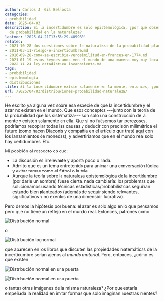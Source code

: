 ```yaml
---
author: Carlos J. Gil Bellosta
categories:
- probabilidad
date: 2025-04-03
description: Si la incertidumbre es solo epistemológica, ¿por qué observamos distribuciones
  de probabilidad en la naturaleza?
lastmod: '2025-04-21T13:55:29.409930'
related:
- 2021-10-28-dos-cuestiones-sobre-la-naturaleza-de-la-probabilidad-planteadas-por-keynes-en-1921-pero-que-siguen-hoy-igual-de-vigentes.md
- 2011-03-11-riesgo-e-incertidumbre.md
- 2016-09-28-como-se-escribia-verosimilitud-en-frances-en-1774.md
- 2021-01-19-estos-keynesianos-ven-el-mundo-de-una-manera-muy-muy-loca.md
- 2022-11-24-ley-estadistico-inconsciente.md
tags:
- probabilidad
- epistemología
- distribuciones
title: Si la incertidumbre existe solamente en la mente, entonces, ¿por qué...?
url: /2025/04/03/distribuciones-probabilidad-naturaleza/
---
```


He escrito ya alguna vez sobre esa especie de que la incertidumbre y el azar no existen en el mundo. Que esos conceptos ---junto con la teoría de la probabilidad que los sistematiza--- son solo una construcción de la mente y existen solamente en ella. Que si no fuésemos tan perezosos, podríamos recopilar todas las causas y deducir con precisión milimétrica el futuro (como hacen Diaconis y compañía en el artículo que traté [aquí](/2018/02/05/lanzamientos-de-moneda-no-es-azar-sino-fisica/) con los lanzamientos de monedas), y advertiríamos que en el mundo real solo hay certidumbres. Etc.

Mi posición al respecto es que:
- La discusión es irrelevante y aporta poco o nada.
- Admito que es un tema entretenido para animar una conversación lúdica y evitar temas como el fútbol o la tele.
- Aunque la teoría sobre la naturaleza epistemológica de la incertidumbre (por darle un nombre) fuese cierta, nada cambiaría: los problemas que solucionamos usando técnicas estadísticas/probabilísticas seguirían estando bien planteados (además de seguir siendo relevantes, significativos y no exentos de una dimensión lucrativa).

Pero demos la hipótesis por buena: el azar es solo algo en lo que pensamos pero que no tiene un reflejo en el mundo real. Entonces, patrones como

![Distribución normal](/wp-uploads/2025/dist_01.png#center)

o

![Distribución lognormal](/wp-uploads/2025/dist_02.png#center)

que aparecen en los libros que discuten las propiedades matemáticas de la incertidumbre serían ajenos al _mundo material_. Pero, entonces, ¿cómo es que existen

![Distribución normal en una puerta](/wp-uploads/2025/dist_03.jpg#center)

![Distribución normal en una puerta](/wp-uploads/2025/dist_04.jpg#center)

o tantas otras imágenes de la misma naturaleza? ¿Por que estaría empeñada la realidad en imitar formas que solo imaginan nuestras mentes?
